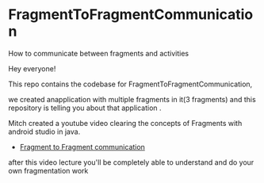 # FragmentToFragmentCommunication
How to communicate between fragments and activities



Hey everyone!

This repo contains the codebase for FragmentToFragmentCommunication,

we created anapplication with multiple fragments in it(3 fragments)
and this repository is telling you about that application .

Mitch created a youtube video clearing the concepts of Fragments with android studio in java.
- [Fragment to Fragment communication](https://youtu.be/BVab9vDrra4)

after this video lecture you'll be completely able to understand and do your own fragmentation work
